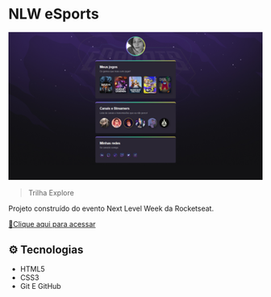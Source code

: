 # NLW eSports 

![preview](./.github/preview.png)

>Trilha Explore

Projeto construído do evento Next Level Week da Rocketseat.

[🔗Clique aqui para acessar](https://amandavsnts.github.io/nlw/)
 
## ⚙️ Tecnologias 

- HTML5
- CSS3
- Git E GitHub